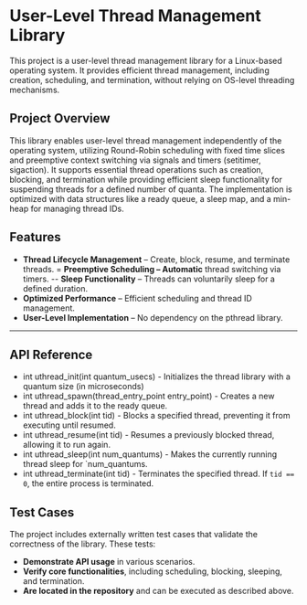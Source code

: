 # **User-Level Thread Management Library**
This project is a user-level thread management library for a Linux-based operating system. It provides efficient thread management, including creation, scheduling, and termination, without relying on OS-level threading mechanisms.

## **Project Overview**  
This library enables user-level thread management independently of the operating system, utilizing Round-Robin scheduling with fixed time slices and preemptive context switching via signals and timers (setitimer, sigaction). It supports essential thread operations such as creation, blocking, and termination while providing efficient sleep functionality for suspending threads for a defined number of quanta. The implementation is optimized with data structures like a ready queue, a sleep map, and a min-heap for managing thread IDs.

## **Features**
- **Thread Lifecycle Management** – Create, block, resume, and terminate threads.
= **Preemptive Scheduling – Automatic** thread switching via timers.
-- **Sleep Functionality** – Threads can voluntarily sleep for a defined duration.
- **Optimized Performance** – Efficient scheduling and thread ID management.
- **User-Level Implementation** – No dependency on the pthread library.
---

## **API Reference**
- int uthread_init(int quantum_usecs) - Initializes the thread library with a quantum size (in microseconds)
- int uthread_spawn(thread_entry_point entry_point) - Creates a new thread and adds it to the ready queue.  
- int uthread_block(int tid) - Blocks a specified thread, preventing it from executing until resumed. 
- int uthread_resume(int tid) - Resumes a previously blocked thread, allowing it to run again.  
- int uthread_sleep(int num_quantums) - Makes the currently running thread sleep for `num_quantums.
- int uthread_terminate(int tid) - Terminates the specified thread. If `tid == 0`, the entire process is terminated.  

## **Test Cases**  
The project includes externally written test cases that validate the correctness of the library. These tests:
- **Demonstrate API usage** in various scenarios.
- **Verify core functionalities**, including scheduling, blocking, sleeping, and termination.
- **Are located in the repository** and can be executed as described above.
